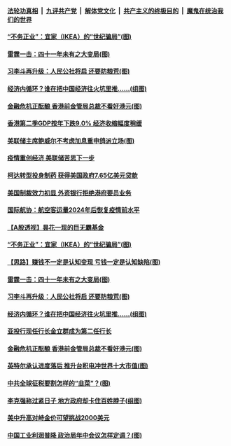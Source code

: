 ####  [法轮功真相](../../../../basic/blob/master/README.md?t=07300902) &nbsp;|&nbsp; [九评共产党](../../../../9ping.md/blob/master/README.md?t=07300902) &nbsp;|&nbsp; [解体党文化](../../../../jtdwh.md/blob/master/README.md?t=07300902)  &nbsp;|&nbsp; [共产主义的终极目的](../../../../gczydzjmd.md/blob/master/README.md?t=07300902) &nbsp;|&nbsp; [魔鬼在统治我们的世界](../../../../mgztzwmdsj.md/blob/master/README.md?t=07300902) 


#### [“不务正业”：宜家（IKEA）的“世纪骗局”(图)](../pages/p5/941197.md?t=07300902) 

#### [雷霆一击：四十一年未有之大变局(图)](../pages/p5/941185.md?t=07300902) 

#### [习李斗再升级：人民公社将启 还要防粮荒(图)](../pages/p5/941194.md?t=07300902) 

#### [经济内循环？谁在把中国经济往火坑里推……(组图)](../pages/p5/941183.md?t=07300902) 

#### [金融危机正酝酿 香港前金管局总裁不看好港元(图)](../pages/p5/941157.md?t=07300902) 

#### [香港第二季GDP按年下跌9.0% 经济收缩幅度稍缓](../pages/p5/941283.md?t=07300902) 

#### [美联储主席鲍威尔不考虑加息重申鸽派立场(图)](../pages/p5/941284.md?t=07300902) 


#### [疫情重创经济 美联储苦思下一步](../pages/p5/941249.md?t=07300902) 

#### [柯达转型投身制药 获得美国政府7.65亿美元贷款](../pages/p5/941247.md?t=07300902) 

#### [美国制裁效力初显 外资银行拒绝港府要员业务](../pages/p5/941244.md?t=07300902) 

#### [国际航协：航空客运量2024年后恢复疫情前水平](../pages/p5/941242.md?t=07300902) 

#### [【A股透视】昙花一现的巨无霸基金](../pages/p5/941202.md?t=07300902) 

#### [“不务正业”：宜家（IKEA）的“世纪骗局”(图)](../pages/p5/941197.md?t=07300902) 

#### [【思路】赚钱不一定是认知变现 亏钱一定是认知缺陷(图)](../pages/p5/941184.md?t=07300902) 

#### [雷霆一击：四十一年未有之大变局(图)](../pages/p5/941185.md?t=07300902) 

#### [习李斗再升级：人民公社将启 还要防粮荒(图)](../pages/p5/941194.md?t=07300902) 

#### [经济内循环？谁在把中国经济往火坑里推……(组图)](../pages/p5/941183.md?t=07300902) 

#### [亚投行现任行长金立群成为第二任行长](../pages/p5/941159.md?t=07300902) 

#### [金融危机正酝酿 香港前金管局总裁不看好港元(图)](../pages/p5/941157.md?t=07300902) 

#### [英特尔承认进度落后 推升台积电冲世界十大市值(图)](../pages/p5/941154.md?t=07300902) 

#### [中共全球征税要割怎样的“韭菜”？(图)](../pages/p5/941153.md?t=07300902) 

#### [李克强称过紧日子 地方政府却卡住百姓脖子(组图)](../pages/p5/941068.md?t=07300902) 

#### [美中升高对峙金价可望挑战2000美元](../pages/p5/941099.md?t=07300902) 

#### [中国工业利润普降 政治局年中会议怎样定调？(图)](../pages/p5/941071.md?t=07300902) 

